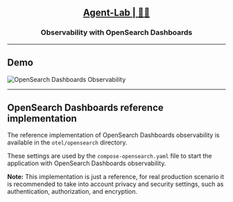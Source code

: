 <h2 align="center"><a href="https://github.com/bsantanna/agent-lab">Agent-Lab | 🤖🧪</a></h2>
<h3 align="center">Observability with OpenSearch Dashboards</h3>

---

## Demo

![OpenSearch Dashboards Observability](opensearch_dashboards_demo.gif)

---

## OpenSearch Dashboards reference implementation
The reference implementation of OpenSearch Dashboards observability is available in the `otel/opensearch` directory.

These settings are used by the `compose-opensearch.yaml` file to start the application with OpenSearch Dashboards observability.

**Note:** This implementation is just a reference, for real production scenario it is recommended to take into account privacy and security settings, such as authentication, authorization, and encryption.

